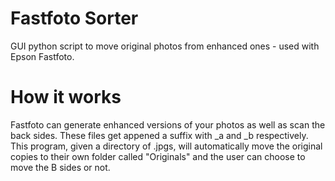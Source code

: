 # Fastfoto Sorter
GUI python script to move original photos from enhanced ones - used with Epson Fastfoto.

# How it works
Fastfoto can generate enhanced versions of your photos as well as scan the back sides. These files get appened a suffix with _a and _b respectively. This program, given a directory of .jpgs, will automatically move the original copies to their own folder called "Originals" and the user can choose to move the B sides or not.
